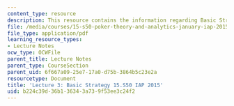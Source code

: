 ```yaml
---
content_type: resource
description: This resource contains the information regarding Basic Strategy.
file: /media/courses/15-s50-poker-theory-and-analytics-january-iap-2015/b224c39d36b136343a739f53ee3c24f2_MIT15_S50IAP15_L3_Basic.pdf
file_type: application/pdf
learning_resource_types:
- Lecture Notes
ocw_type: OCWFile
parent_title: Lecture Notes
parent_type: CourseSection
parent_uid: 6f667a09-25e7-17a0-d75b-3864b5c23e2a
resourcetype: Document
title: 'Lecture 3: Basic Strategy 15.S50 IAP 2015'
uid: b224c39d-36b1-3634-3a73-9f53ee3c24f2
---
```

